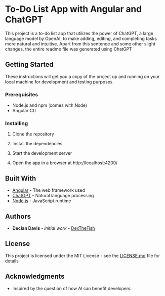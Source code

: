 # To-Do List App with Angular and ChatGPT

This project is a to-do list app that utilizes the power of ChatGPT, a large language model by OpenAI, to make adding, editing, and completing tasks more natural and intuitive. Apart from this sentence and some other slight changes, the entire readme file was generated using ChatGPT

## Getting Started

These instructions will get you a copy of the project up and running on your local machine for development and testing purposes.

### Prerequisites

- Node.js and npm (comes with Node)
- Angular CLI

### Installing

1. Clone the repository

2. Install the dependencies

3. Start the development server

4. Open the app in a browser at http://localhost:4200/

## Built With

- [Angular](https://angular.io/) - The web framework used
- [ChatGPT](https://openai.com/models/gpt/) - Natural language processing
- [Node.js](https://nodejs.org/) - JavaScript runtime

## Authors

- **Declan Davis** - _Initial work_ - [DexTheFish](https://github.com/dexthefish)

## License

This project is licensed under the MIT License - see the [LICENSE.md](https://github.com/dexthefish/to-do-list-app-with-angular-and-chatgpt/blob/master/LICENSE) file for details

## Acknowledgments

- Inspired by the question of how AI can benefit developers.
